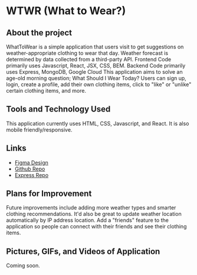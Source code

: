 # WTWR (What to Wear?)

## About the project

WhatToWear is a simple application that users visit to get suggestions on weather-appropriate clothing to wear that day. Weather forecast is determined by data collected from a third-party API. 
Frontend Code primarily uses Javascript, React, JSX, CSS, BEM. Backend Code primarily uses Express, MongoDB, Google Cloud
This application aims to solve an age-old morning question; What Should I Wear Today?
Users can sign up, login, create a profile, add their own clothing items, click to "like" or "unlike" certain clothing items, and more.

## Tools and Technology Used

This application currently uses HTML, CSS, Javascript, and React. It is also mobile friendly/responsive.

## Links
- [Figma Design](https://www.figma.com/file/DTojSwldenF9UPKQZd6RRb/Sprint-10%3A-WTWR)
- [Github Repo](https://github.com/dani9401/se_project_react)
- [Express Repo](https://github.com/dani9401/se_project_express)

## Plans for Improvement

Future improvements include adding more weather types and smarter clothing recommendations.
It'd also be great to update weather location automatically by IP address location.
Add a "friends" feature to the application so people can connect with their friends and see their clothing items.

## Pictures, GIFs, and Videos of Application
Coming soon.

